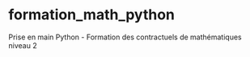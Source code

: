 # formation_math_python
Prise en main Python - Formation des contractuels de mathématiques niveau 2
